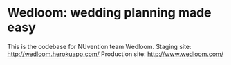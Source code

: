 # Wedloom: wedding planning made easy

This is the codebase for NUvention team Wedloom.
Staging site: http://wedloom.herokuapp.com/
Production site: http://www.wedloom.com/